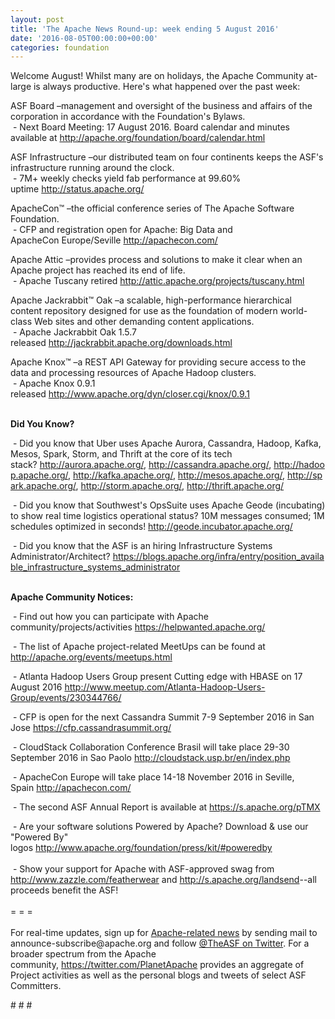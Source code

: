 ```yaml
---
layout: post
title: 'The Apache News Round-up: week ending 5 August 2016'
date: '2016-08-05T00:00:00+00:00'
categories: foundation
---
```

<p>Welcome August! Whilst many are on holidays, the Apache Community at-large is always productive. Here's what happened over the past week:</p> 
  <div> 
    <p>ASF Board –management and oversight of the business and affairs of the corporation in accordance with the Foundation's Bylaws.<br />&nbsp;- Next Board Meeting: 17 August 2016. Board calendar and minutes available at <a href="http://apache.org/foundation/board/calendar.html">http://apache.org/foundation/board/calendar.html</a></p> 
    <p>ASF Infrastructure –our distributed team on four continents keeps the ASF's infrastructure running around the clock.<br />&nbsp;- 7M+ weekly checks yield fab performance at 99.60% uptime&nbsp;<a href="http://status.apache.org/">http://status.apache.org/</a></p> 
  </div> 
  <div> 
    <p><a href="http://status.apache.org/"></a>ApacheCon™ –the official conference series of The Apache Software Foundation.<br />&nbsp;- CFP and registration open for Apache: Big Data and ApacheCon&nbsp;Europe/Seville&nbsp;<a href="http://apachecon.com/">http://apachecon.com/</a><br /></p> 
    <p>Apache Attic –provides process and solutions to make it clear when an Apache project has reached its end of life.<br />&nbsp;- Apache Tuscany retired&nbsp;<a href="http://attic.apache.org/projects/tuscany.html">http://attic.apache.org/projects/tuscany.html</a></p> 
    <p>Apache Jackrabbit™ Oak –a scalable, high-performance hierarchical content repository designed for use as the foundation of modern world-class Web sites and other demanding content applications.<br />&nbsp;- Apache Jackrabbit Oak 1.5.7 released&nbsp;<a href="http://jackrabbit.apache.org/downloads.html">http://jackrabbit.apache.org/downloads.html</a></p> 
    <p>Apache Knox™ –a REST API Gateway for providing secure access to the data and processing resources of Apache Hadoop clusters.<br />&nbsp;- Apache Knox 0.9.1 released&nbsp;<a href="http://www.apache.org/dyn/closer.cgi/knox/0.9.1">http://www.apache.org/dyn/closer.cgi/knox/0.9.1</a></p> 
    <p><b><br />Did You Know?</b></p> 
    <p>&nbsp;- Did you know that Uber uses Apache Aurora, Cassandra, Hadoop, Kafka, Mesos, Spark, Storm, and Thrift at the core of its&nbsp;tech stack?&nbsp;<a href="http://aurora.apache.org/">http://aurora.apache.org/</a>,&nbsp;<a href="http://cassandra.apache.org/">http://cassandra.apache.org/</a>,&nbsp;<a href="http://hadoop.apache.org/">http://hadoop.apache.org/</a>,&nbsp;<a href="http://kafka.apache.org/">http://kafka.apache.org/</a>,&nbsp;<a href="http://mesos.apache.org/">http://mesos.apache.org/</a>,&nbsp;<a href="http://spark.apache.org/">http://spark.apache.org/</a>,&nbsp;<a href="http://storm.apache.org/">http://storm.apache.org/</a>,&nbsp;<a href="http://thrift.apache.org/">http://thrift.apache.org/</a></p> 
    <p>&nbsp;- Did you know that Southwest's OpsSuite uses Apache Geode (incubating) to show real time logistics operational status? 10M messages consumed; 1M schedules optimized in seconds!&nbsp;<a href="http://geode.incubator.apache.org/">http://geode.incubator.apache.org/</a></p> 
  </div> 
  <div> 
    <p>&nbsp;- Did you know that the ASF is an hiring&nbsp;Infrastructure Systems Administrator/Architect?&nbsp;<a href="https://blogs.apache.org/infra/entry/position_available_infrastructure_systems_administrator">https://blogs.apache.org/infra/entry/position_available_infrastructure_systems_administrator</a></p> 
  </div> 
  <div> 
    <div> 
      <p><strong><br />Apache Community Notices:</strong></p> 
      <p>&nbsp;- Find out how you can participate with Apache community/projects/activities <a href="https://helpwanted.apache.org/">https://helpwanted.apache.org/</a><strong></strong></p> 
      <p>&nbsp;- The list of Apache project-related MeetUps can be found at <a href="http://apache.org/events/meetups.html">http://apache.org/events/meetups.html</a></p> 
      <p>&nbsp;- Atlanta Hadoop Users Group present Cutting edge with HBASE&nbsp;on 17 August 2016&nbsp;<a href="http://www.meetup.com/Atlanta-Hadoop-Users-Group/events/230344766/">http://www.meetup.com/Atlanta-Hadoop-Users-Group/events/230344766/</a></p> 
    </div> 
    <p>&nbsp;- CFP is open for the next Cassandra Summit 7-9 September 2016 in San Jose <a href="https://cfp.cassandrasummit.org/">https://cfp.cassandrasummit.org/</a></p> 
    <p>&nbsp;- CloudStack Collaboration Conference Brasil will take place 29-30 September 2016 in Sao Paolo&nbsp;<a href="http://cloudstack.usp.br/en/index.php">http://cloudstack.usp.br/en/index.php</a></p> 
    <p>&nbsp;- ApacheCon Europe will take place 14-18 November 2016 in Seville, Spain&nbsp;<a href="http://apachecon.com/">http://apachecon.com/</a></p> 
    <div> 
      <p>&nbsp;- The second ASF Annual Report is available at <a href="https://s.apache.org/pTMX">https://s.apache.org/pTMX</a></p> 
    </div> 
    <div>&nbsp;- Are your software solutions Powered by Apache? Download &amp; use our &quot;Powered By&quot; logos&nbsp;<a href="http://www.apache.org/foundation/press/kit/#poweredby">http://www.apache.org/foundation/press/kit/#poweredby</a></div> 
    <div><br /></div> 
    <div>&nbsp;- Show your support for Apache with ASF-approved swag from <a href="http://www.zazzle.com/featherwear">http://www.zazzle.com/featherwear</a> and&nbsp;<a href="http://s.apache.org/landsend">http://s.apache.org/landsend</a>--all proceeds benefit the ASF!&nbsp;</div> 
    <div><br /></div> 
    <div>= = =</div> 
    <div><br /></div> 
    <div>For real-time updates, sign up for <a href="http://apache.org/foundation/mailinglists.html#foundation-announce">Apache-related news</a> by sending mail to announce-subscribe@apache.org and follow <a href="https://twitter.com/TheASF">@TheASF on Twitter</a>. For a broader spectrum from the Apache community,&nbsp;<a href="http://s.apache.org/landsend">https://twitter.com/PlanetApache</a> provides an aggregate of Project activities as well as the personal blogs and tweets of select ASF Committers.</div> 
  </div> 
  <p># # #</p>
